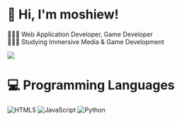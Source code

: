 <!-- Level 3: Add custom code -->
# 👋 Hi, I'm moshiew!
👩🏻‍💻 Web Application Developer, Game Developer<br/>
👩🏻‍🎓 Studying Immersive Media & Game Development<br/>

<!-- GitHub stats from https://github.com/anuraghazra/github-readme-stats -->
![](https://github-readme-stats.vercel.app/api?username=moshiew&theme=dark&hide_border=false&include_all_commits=true&count_private=true)<br/>

# 💻 Programming Languages
<!-- Badges from https://github.com/Ileriayo/markdown-badges -->
![HTML5](https://img.shields.io/badge/html5-%23E34F26.svg?style=for-the-badge&logo=html5&logoColor=white)
![JavaScript](https://img.shields.io/badge/javascript-%23323330.svg?style=for-the-badge&logo=javascript&logoColor=%23F7DF1E)
![Python](https://img.shields.io/badge/python-3670A0?style=for-the-badge&logo=python&logoColor=ffdd54)
